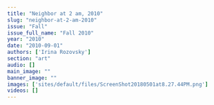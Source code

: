 ```yaml
---
title: "Neighbor at 2 am, 2010"
slug: "neighbor-at-2-am-2010"
issue: "Fall"
issue_full_name: "Fall 2010"
year: "2010"
date: "2010-09-01"
authors: ['Irina Rozovsky']
section: "art"
audio: []
main_image: ""
banner_image: ""
images: ['sites/default/files/ScreenShot20180501at8.27.44PM.png']
videos: []
---
```

